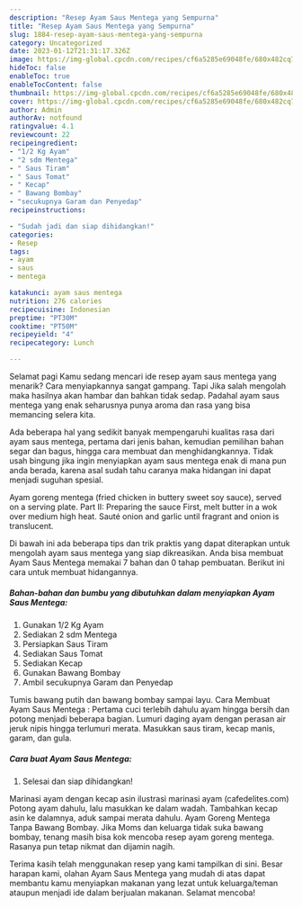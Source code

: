 ```yaml
---
description: "Resep Ayam Saus Mentega yang Sempurna"
title: "Resep Ayam Saus Mentega yang Sempurna"
slug: 1884-resep-ayam-saus-mentega-yang-sempurna
category: Uncategorized
date: 2023-01-12T21:31:17.326Z
image: https://img-global.cpcdn.com/recipes/cf6a5285e69048fe/680x482cq70/ayam-saus-mentega-foto-resep-utama.jpg
hideToc: false
enableToc: true
enableTocContent: false
thumbnail: https://img-global.cpcdn.com/recipes/cf6a5285e69048fe/680x482cq70/ayam-saus-mentega-foto-resep-utama.jpg
cover: https://img-global.cpcdn.com/recipes/cf6a5285e69048fe/680x482cq70/ayam-saus-mentega-foto-resep-utama.jpg
author: Admin
authorAv: notfound
ratingvalue: 4.1
reviewcount: 22
recipeingredient:
- "1/2 Kg Ayam"
- "2 sdm Mentega"
- " Saus Tiram"
- " Saus Tomat"
- " Kecap"
- " Bawang Bombay"
- "secukupnya Garam dan Penyedap"
recipeinstructions:

- "Sudah jadi dan siap dihidangkan!"
categories:
- Resep
tags:
- ayam
- saus
- mentega

katakunci: ayam saus mentega 
nutrition: 276 calories
recipecuisine: Indonesian
preptime: "PT30M"
cooktime: "PT50M"
recipeyield: "4"
recipecategory: Lunch

---
```



Selamat pagi Kamu sedang mencari ide resep ayam saus mentega yang menarik? Cara menyiapkannya sangat gampang. Tapi Jika salah mengolah maka hasilnya akan hambar dan bahkan tidak sedap. Padahal ayam saus mentega yang enak seharusnya punya aroma dan rasa yang bisa memancing selera kita.


Ada beberapa hal yang sedikit banyak mempengaruhi kualitas rasa dari ayam saus mentega, pertama dari jenis bahan, kemudian pemilihan bahan segar dan bagus, hingga cara membuat dan menghidangkannya. Tidak usah bingung jika ingin menyiapkan ayam saus mentega enak di mana pun anda berada, karena asal sudah tahu caranya maka hidangan ini dapat menjadi suguhan spesial.

Ayam goreng mentega (fried chicken in buttery sweet soy sauce), served on a serving plate. Part II: Preparing the sauce First, melt butter in a wok over medium high heat. Sauté onion and garlic until fragrant and onion is translucent.


Di bawah ini ada beberapa tips dan trik praktis yang dapat diterapkan untuk mengolah ayam saus mentega yang siap dikreasikan. Anda bisa membuat Ayam Saus Mentega memakai 7 bahan dan 0 tahap pembuatan. Berikut ini cara untuk membuat hidangannya.

<!--inarticleads1-->

##### Bahan-bahan dan bumbu yang dibutuhkan dalam menyiapkan Ayam Saus Mentega:

1. Gunakan 1/2 Kg Ayam
1. Sediakan 2 sdm Mentega
1. Persiapkan  Saus Tiram
1. Sediakan  Saus Tomat
1. Sediakan  Kecap
1. Gunakan  Bawang Bombay
1. Ambil secukupnya Garam dan Penyedap


Tumis bawang putih dan bawang bombay sampai layu. Cara Membuat Ayam Saus Mentega : Pertama cuci terlebih dahulu ayam hingga bersih dan potong menjadi beberapa bagian. Lumuri daging ayam dengan perasan air jeruk nipis hingga terlumuri merata. Masukkan saus tiram, kecap manis, garam, dan gula. 

<!--inarticleads2-->

##### Cara buat Ayam Saus Mentega:


1. Selesai dan siap dihidangkan!

Marinasi ayam dengan kecap asin ilustrasi marinasi ayam (cafedelites.com) Potong ayam dahulu, lalu masukkan ke dalam wadah. Tambahkan kecap asin ke dalamnya, aduk sampai merata dahulu. Ayam Goreng Mentega Tanpa Bawang Bombay. Jika Moms dan keluarga tidak suka bawang bombay, tenang masih bisa kok mencoba resep ayam goreng mentega. Rasanya pun tetap nikmat dan dijamin nagih. 

Terima kasih telah menggunakan resep yang kami tampilkan di sini. Besar harapan kami, olahan Ayam Saus Mentega yang mudah di atas dapat membantu kamu menyiapkan makanan yang lezat untuk keluarga/teman ataupun menjadi ide dalam berjualan makanan. Selamat mencoba!
